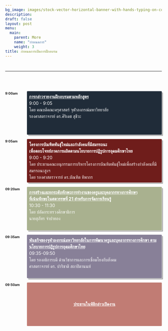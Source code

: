 ```yaml
---
bg_image: images/stock-vector-horizontal-banner-with-hands-typing-on-computer-and-various-office-supplies-drawn-with-contour-1090844168.jpg
description: 
draft: false
layout: post
menu:
  main:
    parent: More
    name: "กำหนดการ"
    weight: 3
title: กำหนดการเปิดการฝึกอบรม
---
```



<style>
/*************************
 * GRID SCHEDULE LAYOUT
 *************************/
@media screen and (min-width:700px) {
  .schedule {
    display: grid;
    grid-gap: 1em;
    grid-template-rows:
      [tracks] auto
      [time-0900] 1fr
      [time-0905] 1fr
      [time-0920] 1fr
      [time-0935] 1fr
      [time-0950] 1fr
      [time-1000] 1fr
      [time-1200] 1fr;
      /* Note 1:
      Use 24hr time for gridline names for simplicity

      Note 2: Use "auto" instead of "1fr" for a more compact schedule where height of a slot is not proportional to the session length. Implementing a "compact" shortcode attribute might make sense for this!
      Try 0.5fr for more compact equal rows. I don't quite understand how that works :)
      */
    
    grid-template-columns:
      [times] 4em
      [track-1-start] 1fr
      [track-1-end track-2-start] 1fr
      [track-2-end track-3-start] 1fr
      [track-3-end track-4-start] 1fr
      [track-4-end];
  }
}

.time-slot {
  grid-column: times;
}

.track-slot {
  display: none; /* hidden on small screens and browsers without grid support */
}

@supports( display:grid ) {
  @media screen and (min-width:700px) {
    .track-slot {
      display: block;
      padding: 10px 5px 5px;
      position: sticky;
      top: 0;
      z-index: 1000;
      background-color: rgba(255,255,255,.9);
    }
  }
}

/* Small-screen & fallback styles */
.session {
  margin-bottom:  1em;
}

@supports( display:grid ) {
  @media screen and (min-width: 700px) {
    .session {
      margin: 0;
    } 
  }
}

/*************************
 * VISUAL STYLES
 * Design-y stuff ot particularly important to the demo
 *************************/
body {
  padding: 50px;
  max-width: auto;
  margin: 0 auto;
  line-height: 1.5;
}

.session {
  padding: .5em;
  border-radius: 2px;
  font-size: 14px;
  box-shadow:
    rgba(255,255,255,.6) 1px 1px 0,
    rgba(0,0,0,.3) 4px 4px 0;
}

.session-title,
.session-time,
.session-track,
.session-presenter {
  display: block;
}

.session-title,
.time-slot {
  margin: 0;
  font-size: 1em;
}

.session-title a {
  color: #fff;
  text-decoration-style: dotted;
  
  &:hover {
    font-style: italic;
  }
  
  &:focus {
    outline: 2px dotted rgba(255,255,255,.8);
  }
}

.track-slot,
.time-slot {
  font-weight: bold;
  font-size:.75em;
}

.track-1 {
  background-color: #202C39;
  color: #fff;
}

.track-2 {
  background-color: #6F1D1B;
  color: #fff;
}

.track-3 {
  background-color: #A9B18F;
  color: #fff;
}

.track-4 {
  background-color: #888098;
  color: #fff;
}

.track-all {
  display: flex;
  justify-content: center;
  align-items: center;
  background: #C17C74;
  color: #000;
  box-shadow: none;
}

.text {
  max-width: auto;
  font-size: 18px;
  margin: 0 auto 50px;
}

.meta {
  color: #555;
  font-style: italic;
}

.meta a {
  color: #555;
}

hr {
  margin: 40px 0;
}
</style>



<div class="text">
  


  <hr>
  
</div>

<div class="schedule" aria-labelledby="schedule-heading">
  

  
  <h2 class="time-slot" style="grid-row: time-0900;">9:00am</h2>

  <div class="session session-1 track-1" style="grid-column: track-1-start / track-4-end; grid-row: time-0900 / time-0905;">
    <h3 class="session-title"><a href="#">การกล่าวรายงานฝึกอบรมตามหลักสูตร</a></h3>
    <span class="session-time">9:00 - 9:05</span>
    <span class="session-presenter">โดย คณบดีคณะครุศาสตร์ จุฬาลงกรณ์มหาวิทยาลัย</br> รองศาสตราจารย์ ดร.ศิริเดช สุชีวะ</span>
  </div>
  

  <h2 class="time-slot" style="grid-row: time-0905;">9:05am</h2>
  
  <div class="session session-2 track-2" style="grid-column: track-1-start / track-4-end; grid-row: time-0905 / time-0920;">
    <h3 class="session-title">โครงการบัณฑิตพันธุ์ใหม่และกำลังคนที่มีสมรรถนะ </br> เพื่อตอบโจทย์ภาคการผลิตตามนโยบายการปฏิรูปการอุดมศึกษาไทย</h3>
    <span class="session-time">9:00 - 9:20</span>
    <span class="session-track">โดย ประธานคณะอนุกรรมการบริหารโครงการบัณฑิตพันธุ์ใหม่เพื่อสร้างกำลังคนที่มีสมรรถนะสูงฯ</span>
    <span class="session-presenter">โดย รองศาสตราจารย์ ดร.บัณฑิต ทิพากร</span>
  </div>
  
  <h2 class="time-slot" style="grid-row: time-0920;">09:20am</h2>
  
  <div class="session session-3 track-3" style="grid-column: track-1-start / track-4-end; grid-row: time-0920 / time-0935;">
    <h3 class="session-title"><a href="#">การสร้างและยกระดับทักษะการทำงานของครูและบุคลากรทางการศึกษา </br> ที่เน้นทักษะในศตวรรษที่ 21 สำหรับการจัดการเรียนรู้</a></h3>
    <span class="session-time">10:30 - 11:30</span>
    <span class="session-track">โดย ปลัดกระทรวงศึกษาธิการ</span>
    <span class="session-presenter">นายสุภัทร จำปาทอง</span>
  </div>
  

  
  <h2 class="time-slot" style="grid-row: time-0935;">09:35am</h2>
  
  <div class="session session-4 track-4" style="grid-column: track-1-start / track-4-end; grid-row: time-0935 / time-0950;">
    <h3 class="session-title"><a href="#">พันธกิจของจุฬาลงกรณ์มหาวิทยาลัยในการพัฒนาครูและบุคลากรทางการศึกษา ตามนโยบายการปฏิรูปการอุดมศึกษาไทย</a></h3>
    <span class="session-time">09:35-09:50</span>
    <span class="session-track">โดย รองอธิการบดี ด้านวิชาการและการเชื่อมโยงกับสังคม </span>
    <span class="session-presenter">ศาสตราจารย์ ดร. ปาริชาติ สถาปิตานนท์ </span>
  </div>
  
  <h2 class="time-slot" style="grid-row: time-0950;">09:50am</h2>
  
  <div class="session session-5 track-all" style="grid-column: track-1-start / track-4-end; grid-row: time-0950 / time-1000;">
    <h3 class="session-title"><a href="#">ประธานในพิธีกล่าวเปิดงาน</a></h3>

  </div>
  
</div>

